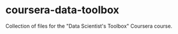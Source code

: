 coursera-data-toolbox
=====================

Collection of files for the "Data Scientist's Toolbox" Coursera course.

